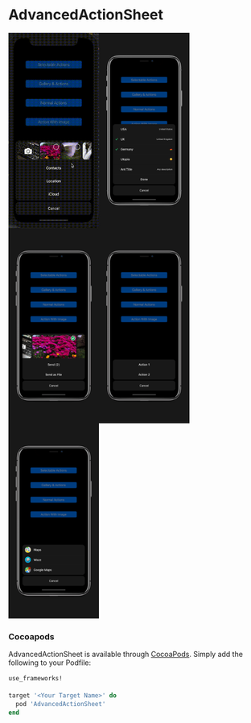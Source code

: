 # AdvancedActionSheet

<img align="left" src="./AdvancedActionSheetExamples/ScreenShots/5.gif?raw" width="180" height="388">
<img align="left" src="./AdvancedActionSheetExamples/ScreenShots/1.jpg?raw" width="180" height="388">
<img align="left" src="./AdvancedActionSheetExamples/ScreenShots/2.jpg?raw" width="180" height="388">
<img align="left" src="./AdvancedActionSheetExamples/ScreenShots/3.jpg?raw" width="180" height="388">
<img src="./AdvancedActionSheetExamples/ScreenShots/4.jpg?raw" width="180" height="388">

### Cocoapods

AdvancedActionSheet is available through [CocoaPods](http://cocoapods.org). Simply add the following to your Podfile:

```ruby
use_frameworks!

target '<Your Target Name>' do
  pod 'AdvancedActionSheet'
end
```

